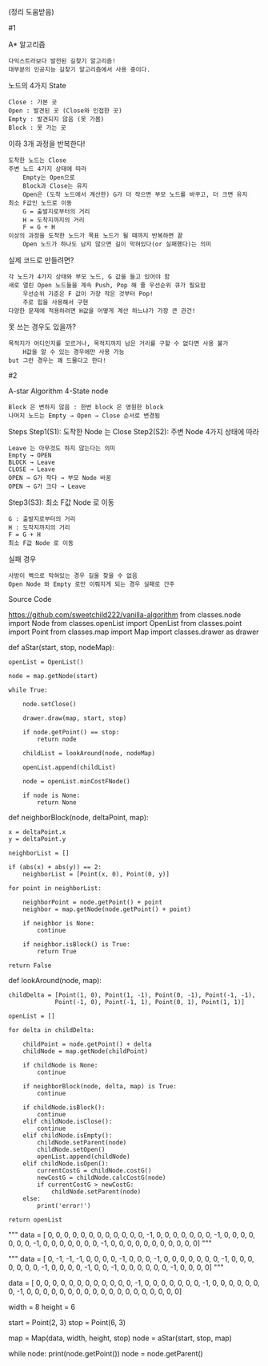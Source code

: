 (정리 도움받음)

#1

A* 알고리즘

    다익스트라보다 발전된 길찾기 알고리즘!
    대부분의 인공지능 길찾기 알고리즘에서 사용 중이다.

노드의 4가지 State

    Close : 가본 곳
    Open : 발견된 곳 (Close와 인접한 곳)
    Empty : 발견되지 않음 (못 가봄)
    Block : 못 가는 곳

이하 3개 과정을 반복한다!

    도착한 노드는 Close
    주변 노드 4가지 상태에 따라
        Empty는 Open으로
        Block과 Close는 유지
        Open은 (도착 노드에서 계산한) G가 더 작으면 부모 노드를 바꾸고, 더 크면 유지
    최소 F값인 노드로 이동
        G = 출발지로부터의 거리
        H = 도착지까지의 거리
        F = G + H
    이상의 과정을 도착한 노드가 목표 노드가 될 때까지 반복하면 끝
        Open 노드가 하나도 남지 않으면 길이 막혀있다(or 실패했다)는 의미

실제 코드로 만들려면?

    각 노드가 4가지 상태와 부모 노드, G 값을 들고 있어야 함
    새로 열린 Open 노드들을 계속 Push, Pop 해 줄 우선순위 큐가 필요함
        우선순위 기준은 F 값이 가장 작은 것부터 Pop!
        주로 힙을 사용해서 구현
    다양한 문제에 적용하려면 H값을 어떻게 계산 하느냐가 가장 큰 관건!

못 쓰는 경우도 있을까?

    목적지가 어디인지를 모르거나, 목적지까지 남은 거리를 구할 수 없다면 사용 불가
        H값을 알 수 있는 경우에만 사용 가능
    but 그런 경우는 꽤 드물다고 한다!

#2

A-star Algorithm
4-State node

    Block 은 변하지 않음 : 한번 block 은 영원한 block
    나머지 노드는 Empty → Open → Close 순서로 변경됨

Steps
Step1(S1): 도착한 Node 는 Close
Step2(S2): 주변 Node 4가지 상태에 따라

    Leave 는 아무것도 하지 않는다는 의미
    Empty → OPEN
    BLOCK → Leave
    CLOSE → Leave
    OPEN → G가 작다 → 부모 Node 바꿈
    OPEN → G가 크다 → Leave

Step3(S3): 최소 F값 Node 로 이동

    G : 출발지로부터의 거리
    H : 도착지까지의 거리
    F = G + H
    최소 F값 Node 로 이동

실패 경우

    사방이 벽으로 막혀있는 경우 길울 찾을 수 없음
    Open Node 와 Empty 로만 이뤄지게 되는 경우 실패로 간주

Source Code

https://github.com/sweetchild222/vanilla-algorithm
from classes.node import Node
from classes.openList import OpenList
from classes.point import Point
from classes.map import Map
import classes.drawer as drawer

def aStar(start, stop, nodeMap):

    openList = OpenList()

    node = map.getNode(start)

    while True:

        node.setClose()

        drawer.draw(map, start, stop)

        if node.getPoint() == stop:
            return node

        childList = lookAround(node, nodeMap)

        openList.append(childList)

        node = openList.minCostFNode()

        if node is None:
            return None

def neighborBlock(node, deltaPoint, map):

    x = deltaPoint.x
    y = deltaPoint.y

    neighborList = []

    if (abs(x) + abs(y)) == 2:
        neighborList = [Point(x, 0), Point(0, y)]

    for point in neighborList:

        neighborPoint = node.getPoint() + point
        neighbor = map.getNode(node.getPoint() + point)

        if neighbor is None:
            continue

        if neighbor.isBlock() is True:
            return True

    return False

def lookAround(node, map):

    childDelta = [Point(1, 0), Point(1, -1), Point(0, -1), Point(-1, -1),
                 Point(-1, 0), Point(-1, 1), Point(0, 1), Point(1, 1)]

    openList = []

    for delta in childDelta:

        childPoint = node.getPoint() + delta
        childNode = map.getNode(childPoint)

        if childNode is None:
            continue

        if neighborBlock(node, delta, map) is True:
            continue

        if childNode.isBlock():
            continue
        elif childNode.isClose():
            continue
        elif childNode.isEmpty():
            childNode.setParent(node)
            childNode.setOpen()
            openList.append(childNode)
        elif childNode.isOpen():
            currentCostG = childNode.costG()
            newCostG = childNode.calcCostG(node)
            if currentCostG > newCostG:
                childNode.setParent(node)
        else:
            print('error!')

    return openList

"""
data = [
    0, 0, 0, 0, 0, 0, 0, 0,
    0, 0, 0, 0, -1, 0, 0, 0,
    0, 0, 0, 0, -1, 0, 0, 0,
    0, 0, 0, 0, -1, 0, 0, 0,
    0, 0, 0, 0, -1, 0, 0, 0,
    0, 0, 0, 0, 0, 0, 0, 0]
"""

"""
data = [
    0, -1, -1, -1, 0, 0, 0, 0,
    -1, 0, 0, 0, -1, 0, 0, 0,
    0, 0, 0, 0, -1, 0, 0, 0,
    0, 0, 0, 0, -1, 0, 0, 0,
    0, -1, 0, 0, -1, 0, 0, 0,
    0, 0, 0, -1, 0, 0, 0, 0]
"""

data = [
    0, 0, 0, 0, 0, 0, 0, 0,
    0, 0, 0, 0, -1, 0, 0, 0,
    0, 0, 0, 0, -1, 0, 0, 0,
    0, 0, 0, 0, -1, 0, 0, 0,
    0, 0, 0, 0, 0, 0, 0, 0,
    0, 0, 0, 0, 0, 0, 0, 0]

width = 8
height = 6

start = Point(2, 3)
stop = Point(6, 3)

map = Map(data, width, height, stop)
node = aStar(start, stop, map)

while node:
    print(node.getPoint())
    node = node.getParent()
